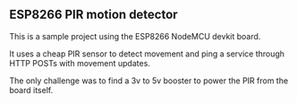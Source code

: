 ## ESP8266 PIR motion detector

This is a sample project using the ESP8266 NodeMCU devkit board.

It uses a cheap PIR sensor to detect movement and ping a service through HTTP POSTs with movement updates.

The only challenge was to find a 3v to 5v booster to power the PIR from the board itself. 

